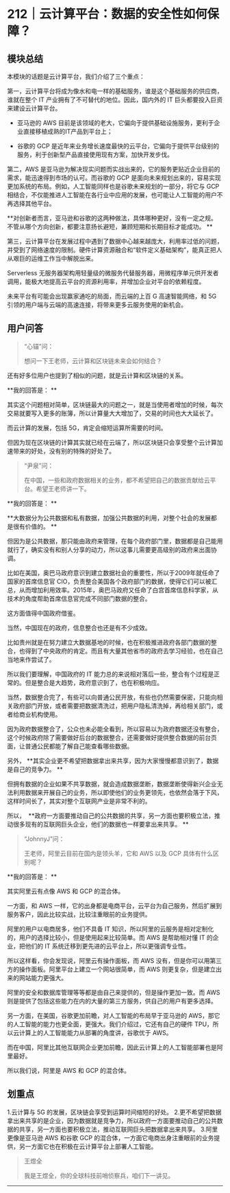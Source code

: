 # 212｜云计算平台：数据的安全性如何保障？

## 模块总结

本模块的话题是云计算平台，我们介绍了三个重点：

第一，云计算平台将成为像水和电一样的基础服务，谁是这个基础服务的供应商，谁就在整个 IT 产业拥有了不可替代的地位。因此，国内外的 IT 巨头都要投入巨资来建设云计算平台。

* 亚马逊的 AWS 目前是该领域的老大，它偏向于提供基础设施服务，更利于企业直接移植成熟的IT产品到平台上；

* 谷歌的 GCP 是近年来业务增长速度最快的云平台，它偏向于提供平台级别的服务，利于创新型产品直接使用现有方案，加快开发步伐。

第二，AWS 是亚马逊为解决现实问题而实战出来的，它的服务更贴近企业目前的需求，能迅速得到市场的认可。而谷歌的 GCP 是面向未来规划出来的，容易实现更加系统的布局。例如，人工智能同样也是谷歌未来规划的一部分，将它与 GCP 相结合，不仅能推进人工智能在各行业中应用的发展，也可能让人工智能的用户不再选择其他平台。

 **对创新者而言，亚马逊和谷歌的这两种做法，具体哪种更好，没有一定之规。不管从哪个方向创新，都要注意扬长避短，兼顾短期和长期目标才能成功。 **

第三，云计算平台在发展过程中遇到了数据中心越来越庞大，利用率过低的问题，并受到了网络速度的限制。硬件计算资源融合和“软件定义基础架构”，能真正把人从艰巨的运维工作当中解脱出来。

Serverless 无服务器架构用轻量级的微服务代替服务器，用微程序单元供开发者调用，能极大地提高云平台的资源利用率，并增加企业对平台的依赖程度。

未来平台有可能会出现赢家通吃的局面，而云端的上百 G 高速智能网络，和 5G 引领的用户端与云端的高速连接，将带来更多云服务使用的新机会。

## 用户问答

> “心锚”问：
> 
> 想问一下王老师，云计算和区块链未来会如何结合？

还有好多位用户也提到了相似的问题，就是云计算和区块链的关系。

 **我的回答是： **

其实这个问题相对简单，区块链最大的问题之一，就是当使用者增加的时候，每次交易就要写入更多的账簿，所以计算量大大增加了，交易的时间也大大延长了。

而云计算的发展，包括 5G，肯定会缩短运算所需要的时间。

但因为现在区块链的计算其实就已经在云端了，所以区块链只会享受整个云计算加速带来的好处，没有别的特殊的好处了。

> “尹泉”问：
> 
> 在中国，一些和政府数据相关的业务，都不希望把自己的数据贡献给云平台。希望王老师讲一下。

 **我的回答是： **

 **大数据分为公共数据和私有数据，加强公共数据的利用，对整个社会的发展都是很有价值的。 **

但因为是公共数据，那只能由政府来管理，在每个政府部门里，数据都是自己能用就行了，确实没有和别人分享的动力，所以这事儿需要更高级别的政府来出面协调。

比如在美国，奥巴马政府意识到建立数据社会的重要性，所以于2009年就任命了国家的首席信息官 CIO，负责整合美国各个政府部门的数据，使得它们可以被汇总，从而增加利用效率。2015年，奥巴马政府又任命了白宫首席信息科学家，从技术的角度帮助首席信息官完成不同部门数据的整合。

这方面值得中国政府借鉴。

当然，中国现在的政府，信息整合也还是有不少成效。

比如贵州就是在努力建立大数据基地的时候，也在积极推进政府各部门数据的整合，也得到了中央政府的肯定。而且有大量其他省市的政府去学习经验，也在自己当地来作尝试了。

所以我们要理解，中国政府的 IT 能力总的来说相对落后一些，整合有个过程是正常的。但是整合是大趋势，政府意识到了，也在积极响应。

当然，数据整合完了，有些可以向普通公民开放，有些也仍然需要保密，只能向相关政府部门开放，或者需要把数据清洗过，把用户隐私清洗掉，再给相关部门，或者给商业机构使用。

因为政府数据整合了，公众也未必能全看到，所以容易以为政府数据还没有整合，这个时候政府除了需要做好后台的数据整合，还需要做好提供整合数据的前台页面，让普通公民都能了解自己能查看哪些数据。

另外， **其实企业更不希望把数据拿出来共享，因为大家慢慢都意识到了，数据是自己的竞争力。 **

但拥有数据的企业如果不共享数据，就会造成数据垄断，数据垄断使得新兴企业无法利用数据来开展自己的业务，所以即使他们的业务更领先，也依然会落于下风，这样时间长了，其实对整个互联网产业是非常不利的。

所以，  **政府一方面要推动自己的公共数据的共享，另一方面也要积极立法，推动很多现有的互联网巨头企业，他们的数据也一样要拿出来共享。 **

> “JohnnyJ”问：
> 
> 王老师，阿里云目前在国内是领头羊，它和 AWS 以及 GCP 具体有什么区别呢？

 **我的回答是： **

其实阿里云有点像 AWS 和 GCP 的混合体。

一方面，和 AWS 一样，它的出身都是电商平台，云平台为自己服务，然后扩展到服务客户，因此比较实战，比较注重眼前的业务提供。

阿里的用户以电商居多，他们不具备 IT 知识，所以阿里的云服务是相对定制化的，用户的选择比较小，但是使用起来比较简单。而 AWS 是帮助相对懂 IT 的企业，把他们的 IT 系统迁移到更先进的云平台上，所以更强调专业性。

所以这样看，你会发现说，阿里云有操作面板，而 AWS 没有，但是你可以用第三方的操作面板。阿里平台上建立一个网站很简单，而 AWS 则更复杂，但是建立出来的网站能力更强大。

阿里的安全和数据库管理等等都是由自己来提供的，但是操作更加一致。而 AWS 则是提供了包括这些能力在内的大量的第三方服务，供自己的用户有更多选择。

另一方面，在美国，谷歌更加前瞻，对人工智能的布局早于亚马逊的 AWS，那它的人工智能的能力也更全面，更强大。我们介绍过，它还有自己的硬件 TPU，所以云计算上的人工智能能力从部署的角度讲，谷歌优于 AWS。

而在中国，阿里比其他互联网企业更加前瞻，因此云计算上的人工智能部署也是阿里最好。

所以我们说，阿里是 AWS 和 GCP 的混合体。

## 划重点

1.云计算与 5G 的发展，区块链会享受到运算时间缩短的好处。
2.更不希望把数据拿出来共享的是企业，因为数据就是竞争力，所以政府一方面要推动自己的公共数据的共享，另一方面也要积极立法，推动互联网巨头把数据拿出来共享。
3.阿里更像是亚马逊 AWS 和谷歌 GCP 的混合体，一方面它电商出身注重眼前的业务提供，另一方面它也在积极在云计算平台上部署人工智能。

> 王煜全
> 
> 我是王煜全，你的全球科技前哨侦察兵，咱们下一讲见。

---
